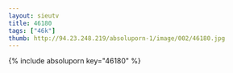 ```yaml
--- 
layout: sieutv
title: 46180
tags: ["46k"]
thumb: http://94.23.248.219/absoluporn-1/image/002/46180.jpg
---
```

{% include absoluporn key="46180" %} 
